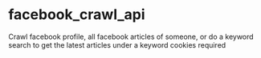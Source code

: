 # facebook_crawl_api
Crawl facebook profile, all facebook articles of someone, or do a keyword search to get the latest articles under a keyword cookies required
